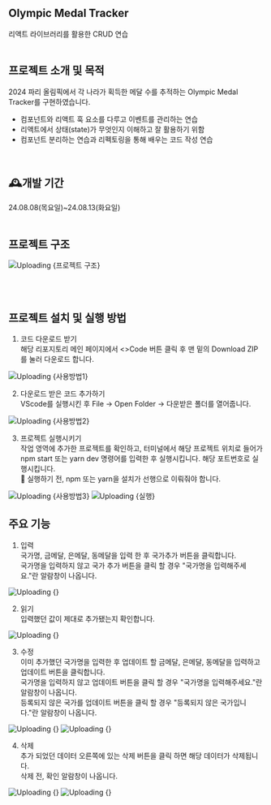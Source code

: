 ## Olympic Medal Tracker
리액트 라이브러리를 활용한 CRUD 연습
<br>
<br>

## 프로젝트 소개 및 목적
2024 파리 올림픽에서 각 나라가 획득한 메달 수를 추적하는 Olympic Medal Tracker를 구현하였습니다.

- 컴포넌트와 리액트 훅 요소를 다루고 이벤트를 관리하는 연습
- 리액트에서 상태(state)가 무엇인지 이해하고 잘 활용하기 위함
- 컴포넌트 분리하는 연습과 리펙토링을 통해 배우는 코드 작성 연습
<br>

## 🕰개발 기간
24.08.08(목요일)~24.08.13(화요일)
<br>
<br>

## 프로젝트 구조
![Uploading {프로젝트 구조}](https://github.com/heerokj/spartaProject3-Olympic-Medal-Tracker/blob/main/src/assets/projectStructure.png)

<br>
<br>

## 프로젝트 설치 및 실행 방법
1. 코드 다운로드 받기<br>
해당 리포지토리 메인 페이지에서 <>Code 버튼 클릭 후 맨 밑의 Download ZIP를 눌러 다운로드 합니다.

![Uploading {사용방법1}](https://github.com/heerokj/spartaProject3-Olympic-Medal-Tracker/blob/main/src/assets/%EC%82%AC%EC%9A%A9%EB%B0%A9%EB%B2%951.png)
<br>

2. 다운로드 받은 코드 추가하기<br>
VScode를 실행시킨 후 File -> Open Folder -> 다운받은 폴더를 열어줍니다.

![Uploading {사용방법2}](https://github.com/heerokj/spartaProject3-Olympic-Medal-Tracker/blob/main/src/assets/%EC%82%AC%EC%9A%A9%EB%B0%A9%EB%B2%952.png)
<br>

3. 프로젝트 실행시키기<br>
작업 영역에 추가한 프로젝트를 확인하고, 터미널에서 해당 프로젝트 위치로 들어가 npm start 또는 yarn dev 명령어를 입력한 후 실행시킵니다.
해당 포트번호로 실행시킵니다.<br>
🚨 실행하기 전, npm 또는 yarn을 설치가 선행으로 이뤄줘야 합니다.

![Uploading {사용방법3}](https://github.com/heerokj/spartaProject3-Olympic-Medal-Tracker/blob/main/src/assets/%EC%82%AC%EC%9A%A9%EB%B0%A9%EB%B2%953.png)
![Uploading {실행}](https://github.com/heerokj/spartaProject3-Olympic-Medal-Tracker/blob/main/src/assets/%EC%8B%A4%ED%96%89.png)
<br>


## 주요 기능
1. 입력<br>
국가명, 금메달, 은메달, 동메달을 입력 한 후 국가추가 버튼을 클릭합니다.<br>
국가명을 입력하지 않고 국가 추가 버튼을 클릭 할 경우 "국가명을 입력해주세요."란 알람창이 나옵니다.

![Uploading {}](https://github.com/heerokj/spartaProject3-Olympic-Medal-Tracker/blob/main/src/assets/create1.png)

2. 읽기<br>
입력했던 값이 제대로 추가됐는지 확인합니다.

![Uploading {}](https://github.com/heerokj/spartaProject3-Olympic-Medal-Tracker/blob/main/src/assets/create2.png)

3. 수정<br>
이미 추가했던 국가명을 입력한 후 업데이트 할 금메달, 은메달, 동메달을 입력하고 업데이트 버튼을 클릭합니다.<br>
국가명을 입력하지 않고 업데이트 버튼을 클릭 할 경우 "국가명을 입력해주세요."란 알람창이 나옵니다.<br>
등록되지 않은 국가를 업데이트 버튼을 클릭 할 경우 "등록되지 않은 국가입니다."란 알람창이 나옵니다.<br>

![Uploading {}](https://github.com/heerokj/spartaProject3-Olympic-Medal-Tracker/blob/main/src/assets/update1.png)
![Uploading {}](https://github.com/heerokj/spartaProject3-Olympic-Medal-Tracker/blob/main/src/assets/update2.png)

4. 삭제<br>
추가 되었던 데이터 오른쪽에 있는 삭제 버튼을 클릭 하면 해당 데이터가 삭제됩니다.<br>
삭제 전, 확인 알람창이 나옵니다.<br>

![Uploading {}](https://github.com/heerokj/spartaProject3-Olympic-Medal-Tracker/blob/main/src/assets/delete.png)
![Uploading {}](https://github.com/heerokj/spartaProject3-Olympic-Medal-Tracker/blob/main/src/assets/delete2.png)




